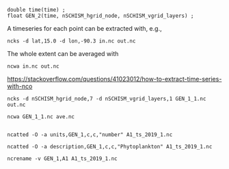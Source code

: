```
double time(time) ;
float GEN_2(time, nSCHISM_hgrid_node, nSCHISM_vgrid_layers) ;
```

A timeseries for each point can be extracted with, e.g.,
```
ncks -d lat,15.0 -d lon,-90.3 in.nc out.nc
```
The whole extent can be averaged with
```
ncwa in.nc out.nc
```
https://stackoverflow.com/questions/41023012/how-to-extract-time-series-with-nco

```
ncks -d nSCHISM_hgrid_node,7 -d nSCHISM_vgrid_layers,1 GEN_1_1.nc out.nc

ncwa GEN_1_1.nc ave.nc


ncatted -O -a units,GEN_1,c,c,"number" A1_ts_2019_1.nc

ncatted -O -a description,GEN_1,c,c,"Phytoplankton" A1_ts_2019_1.nc

ncrename -v GEN_1,A1 A1_ts_2019_1.nc

```
